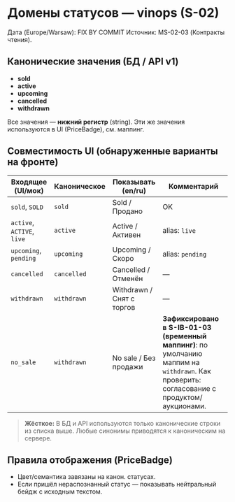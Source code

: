 # Домены статусов — vinops (S-02)

Дата (Europe/Warsaw): FIX BY COMMIT
Источник: MS-02-03 (Контракты чтения).

## Канонические значения (БД / API v1)
- **sold**
- **active**
- **upcoming**
- **cancelled**
- **withdrawn**

Все значения — **нижний регистр** (string). Эти же значения используются в UI (PriceBadge), см. маппинг.

## Совместимость UI (обнаруженные варианты на фронте)
| Входящее (UI/мок) | Каноническое | Показывать (en/ru) | Комментарий |
|---|---|---|---|
| `sold`, `SOLD` | `sold` | Sold / Продано | OK |
| `active`, `ACTIVE`, `live` | `active` | Active / Активен | alias: `live` |
| `upcoming`, `pending` | `upcoming` | Upcoming / Скоро | alias: `pending` |
| `cancelled` | `cancelled` | Cancelled / Отменён | — |
| `withdrawn` | `withdrawn` | Withdrawn / Снят с торгов | — |
| `no_sale` | `withdrawn` | No sale / Без продажи | **Зафиксировано в S-IB-01-03 (временный маппинг)**: по умолчанию маппим на `withdrawn`. Как проверить: согласование с продуктом/аукционами. |

> **Жёсткое:** В БД и API используются только канонические строки из списка выше. Любые синонимы приводятся к каноническим на сервере.

## Правила отображения (PriceBadge)
- Цвет/семантика завязаны на канон. статусах.
- Если пришёл нераспознанный статус — показывать нейтральный бейдж с исходным текстом.
